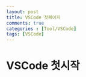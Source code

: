 ```yaml
---
layout: post
title: VSCode 첫페이지 
comments: true
categories : [Tool/VSCode]
tags: [VSCode] 
---
```


# VSCode 첫시작